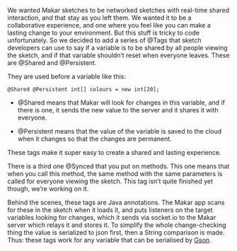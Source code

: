 We wanted Makar sketches to be networked sketches with real-time shared interaction, and that stay as you left them. We wanted it to be a collaborative experience, and one where you feel like you can make a lasting change to your environment. But this stuff is tricky to code unfortunately. So we decided to add a series of @Tags that sketch developers can use to say if a variable is to be shared by all people viewing the sketch, and if that variable shouldn’t reset when everyone leaves. These are @Shared and @Persistent.

They are used before a variable like this:
```
@Shared @Persistent int[] colours = new int[20];
```

- @Shared means that Makar will look for changes in this variable, and if there is one, it sends the new value to the server and it shares it with everyone.

- @Persistent means that the value of the variable is saved to the cloud when it changes so that the changes are permanent. 

These tags make it super easy to create a shared and lasting experience.

There is a third one @Synced that you put on methods. This one means that when you call this method, the same method with the same parameters is called for everyone viewing the sketch. This tag isn’t quite finished yet though, we’re working on it.

Behind the scenes, these tags are Java annotations. The Makar app scans for these in the sketch when it loads it, and puts listeners on the target variables looking for changes, which it sends via socket.io to the Makar server which relays it and stores it. To simplify the whole change-checking thing the value is serialized to json first, then a String comparison is made. Thus: these tags work for any variable that can be serialised by [Gson](https://code.google.com/p/google-gson/).

